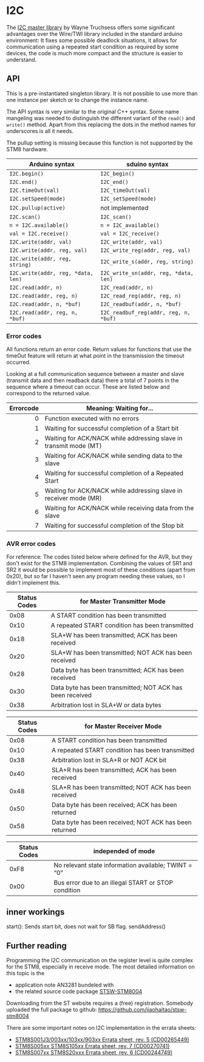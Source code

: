# I2C

The
[I2C master library](http://www.dsscircuits.com/articles/arduino-i2c-master-library)
by Wayne Truchsess offers some significant advantages over the Wire/TWI
library included in the standard arduino environment: It fixes some possible
deadlock situations, it allows for communication using a repeated start
condition as required by some devices, the code is much more compact and the
structure is easier to understand.


## API

This is a pre-instantiated singleton library. It is not possible to use more
than one instance per sketch or to change the instance name.

The API syntax is very similar to the original C++ syntax. Some name
mangeling was needed to distinguish the different variant of the `read()`
and `write()` method. Apart from this replacing the dots in the method names
for underscores is all it needs.

The pullup setting is missing because this function is not supported by the
STM8 hardware.


Arduino syntax				|sduino syntax
--------------------			|---------------------
`I2C.begin()`				|`I2C_begin()`
`I2C.end()`				|`I2C_end()`
`I2C.timeOut(val)`			|`I2C_timeOut(val)`
`I2C.setSpeed(mode)`			|`I2C_setSpeed(mode)`
`I2C.pullup(active)`			|not implemented
`I2C.scan()`				|`I2C_scan()`
`n = I2C.available()`			|`n = I2C_available()`
`val = I2C.receive()`			|`val = I2C_receive()`
`I2C.write(addr, val)`			|`I2C_write(addr, val)`
`I2C.write(addr, reg, val)`		|`I2C_write_reg(addr, reg, val)`
`I2C.write(addr, reg, string)`		|`I2C_write_s(addr, reg, string)`
`I2C.write(addr, reg, *data, len)`	|`I2C_write_sn(addr, reg, *data, len)`
`I2C.read(addr, n)`			|`I2C_read(addr, n)`
`I2C.read(addr, reg, n)`		|`I2C_read_reg(addr, reg, n)`
`I2C.read(addr, n, *buf)`		|`I2C_readbuf(addr, n, *buf)`
`I2C.read(addr, reg, n, *buf)`		|`I2C_readbuf_reg(addr, reg, n, *buf)`



### Error codes

All functions return an error code. Return values for functions that use the
timeOut feature will return at what point in the transmission the timeout
occurred.

Looking at a full communication sequence between a master and slave
(transmit data and then readback data) there a total of 7 points in the
sequence where a timeout can occur. These are listed below and correspond to
the returned value.

Errorcode | Meaning: Waiting for...
---:	|---
  0	|Function executed with no errors
  1	|Waiting for successful completion of a Start bit
  2	|Waiting for ACK/NACK while addressing slave in transmit mode (MT)
  3	|Waiting for ACK/NACK while sending data to the slave
  4	|Waiting for successful completion of a Repeated Start
  5	|Waiting for ACK/NACK while addressing slave in receiver mode (MR)
  6	|Waiting for ACK/NACK while receiving data from the slave
  7	|Waiting for successful completion of the Stop bit



### AVR error codes

For reference: The codes listed below where defined for the AVR, but they
don't exist for the STM8 implementation. Combining the values of SR1 and SR2
it would be possible to implement most of these conditions (apart from
0x20), but so far I haven't seen any program needing these values, so I
didn't implement this.


Status Codes| for Master Transmitter Mode
---	|---
0x08	|A START condition has been transmitted
0x10	|A repeated START condition has been transmitted
0x18	|SLA+W has been transmitted; ACK has been received
0x20	|SLA+W has been transmitted; NOT ACK has been received
0x28	|Data byte has been transmitted; ACK has been received
0x30	|Data byte has been transmitted; NOT ACK has been received
0x38	|Arbitration lost in SLA+W or data bytes

Status Codes| for Master Receiver Mode
---	|---
0x08	|A START condition has been transmitted
0x10	|A repeated START condition has been transmitted
0x38	|Arbitration lost in SLA+R or NOT ACK bit
0x40	|SLA+R has been transmitted; ACK has been received
0x48	|SLA+R has been transmitted; NOT ACK has been received
0x50	|Data byte has been received; ACK has been returned
0x58	|Data byte has been received; NOT ACK has been returned


Status Codes| independed of mode
---	|---
0xF8	|No relevant state information available; TWINT = “0”
0x00	|Bus error due to an illegal START or STOP condition




## inner workings

start(): Sends start bit, does not wait for SB flag.
sendAddress()


## Further reading

Programming the I2C communication on the register level is quite complex for
the STM8, especially in receive mode. The most detailed information on this
topic is the

- application note AN3281 bundeled with
- the related source code package [STSW-STM8004](https://www.st.com/en/embedded-software/stsw-stm8004.html)

Downloading from the ST website requires a (free) registration. Somebody
uploaded the full package to github:
https://github.com/jiaohaitao/stsw-stm8004

There are some important notes on I2C implementation in the errata sheets:

- [STM8S001J3/003xx/103xx/903xx Errata sheet, rev. 5
  (CD00265449)](https://www.st.com/content/ccc/resource/technical/document/errata_sheet/c9/f9/ef/bf/63/91/4a/1f/CD00265449.pdf/files/CD00265449.pdf/jcr:content/translations/en.CD00265449.pdf)
- [STM8S005xx STM8S105xx Errata sheet, rev. 7
  (CD00270741)](https://www.st.com/content/ccc/resource/technical/document/errata_sheet/e3/c3/4e/24/0c/ca/4b/e7/CD00270741.pdf/files/CD00270741.pdf/jcr:content/translations/en.CD00270741.pdf)
- [STM8S007xx STM8S20xxx Errata sheet, rev. 6
  (CD00244749)](https://www.st.com/content/ccc/resource/technical/document/errata_sheet/7a/94/8f/fe/84/14/41/6d/CD00244749.pdf/files/CD00244749.pdf/jcr:content/translations/en.CD00244749.pdf)
